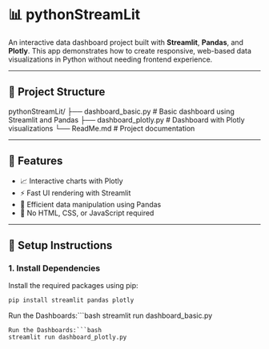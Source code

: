 # 📊 pythonStreamLit

An interactive data dashboard project built with **Streamlit**, **Pandas**, and **Plotly**. This app demonstrates how to create responsive, web-based data visualizations in Python without needing frontend experience.

---

## 📁 Project Structure

pythonStreamLit/
├── dashboard_basic.py # Basic dashboard using Streamlit and Pandas
├── dashboard_plotly.py # Dashboard with Plotly visualizations
└── ReadMe.md # Project documentation

---

## 🚀 Features

- 📈 Interactive charts with Plotly
- ⚡ Fast UI rendering with Streamlit
- 🧮 Efficient data manipulation using Pandas
- 🔧 No HTML, CSS, or JavaScript required

---

## 🔧 Setup Instructions

### 1. Install Dependencies

Install the required packages using pip:

```bash
pip install streamlit pandas plotly
```

Run the Dashboards:```bash
streamlit run dashboard_basic.py

````
Run the Dashboards:```bash
streamlit run dashboard_plotly.py
````
